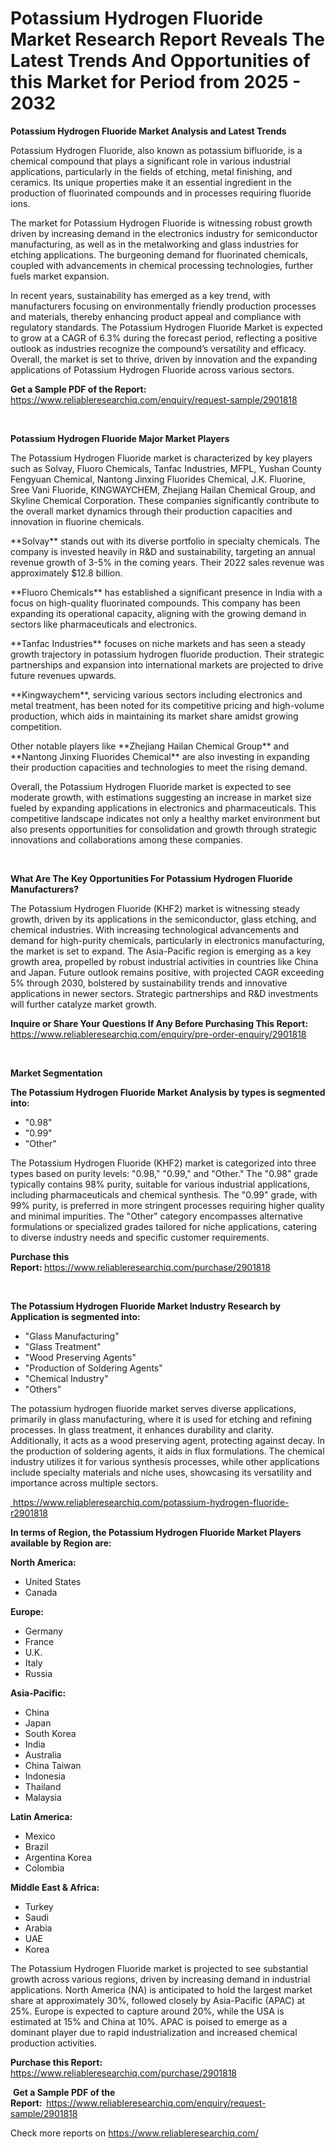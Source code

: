 <p><h1>Potassium Hydrogen Fluoride Market Research Report Reveals The Latest Trends And Opportunities of this Market for Period from 2025 - 2032</h1></p><p><strong>Potassium Hydrogen Fluoride Market Analysis and Latest Trends</strong></p>
<p><p>Potassium Hydrogen Fluoride, also known as potassium bifluoride, is a chemical compound that plays a significant role in various industrial applications, particularly in the fields of etching, metal finishing, and ceramics. Its unique properties make it an essential ingredient in the production of fluorinated compounds and in processes requiring fluoride ions. </p><p>The market for Potassium Hydrogen Fluoride is witnessing robust growth driven by increasing demand in the electronics industry for semiconductor manufacturing, as well as in the metalworking and glass industries for etching applications. The burgeoning demand for fluorinated chemicals, coupled with advancements in chemical processing technologies, further fuels market expansion. </p><p>In recent years, sustainability has emerged as a key trend, with manufacturers focusing on environmentally friendly production processes and materials, thereby enhancing product appeal and compliance with regulatory standards. The Potassium Hydrogen Fluoride Market is expected to grow at a CAGR of 6.3% during the forecast period, reflecting a positive outlook as industries recognize the compound’s versatility and efficacy. Overall, the market is set to thrive, driven by innovation and the expanding applications of Potassium Hydrogen Fluoride across various sectors.</p></p>
<p><strong>Get a Sample PDF of the Report:&nbsp;</strong> <a href="https://www.reliableresearchiq.com/enquiry/request-sample/2901818?utm_campaign=2212&utm_medium=2&utm_source=Github&utm_content=ia&utm_term=16032025&utm_id=potassium-hydrogen-fluoride">https://www.reliableresearchiq.com/enquiry/request-sample/2901818</a></p>
<p>&nbsp;</p>
<p><strong>Potassium Hydrogen Fluoride Major Market Players</strong></p>
<p><p>The Potassium Hydrogen Fluoride market is characterized by key players such as Solvay, Fluoro Chemicals, Tanfac Industries, MFPL, Yushan County Fengyuan Chemical, Nantong Jinxing Fluorides Chemical, J.K. Fluorine, Sree Vani Fluoride, KINGWAYCHEM, Zhejiang Hailan Chemical Group, and Skyline Chemical Corporation. These companies significantly contribute to the overall market dynamics through their production capacities and innovation in fluorine chemicals.</p><p>**Solvay** stands out with its diverse portfolio in specialty chemicals. The company is invested heavily in R&D and sustainability, targeting an annual revenue growth of 3-5% in the coming years. Their 2022 sales revenue was approximately $12.8 billion.</p><p>**Fluoro Chemicals** has established a significant presence in India with a focus on high-quality fluorinated compounds. This company has been expanding its operational capacity, aligning with the growing demand in sectors like pharmaceuticals and electronics. </p><p>**Tanfac Industries** focuses on niche markets and has seen a steady growth trajectory in potassium hydrogen fluoride production. Their strategic partnerships and expansion into international markets are projected to drive future revenues upwards.</p><p>**Kingwaychem**, servicing various sectors including electronics and metal treatment, has been noted for its competitive pricing and high-volume production, which aids in maintaining its market share amidst growing competition.</p><p>Other notable players like **Zhejiang Hailan Chemical Group** and **Nantong Jinxing Fluorides Chemical** are also investing in expanding their production capacities and technologies to meet the rising demand.</p><p>Overall, the Potassium Hydrogen Fluoride market is expected to see moderate growth, with estimations suggesting an increase in market size fueled by expanding applications in electronics and pharmaceuticals. This competitive landscape indicates not only a healthy market environment but also presents opportunities for consolidation and growth through strategic innovations and collaborations among these companies.</p></p>
<p>&nbsp;</p>
<p><strong>What Are The Key Opportunities For Potassium Hydrogen Fluoride Manufacturers?</strong></p>
<p><p>The Potassium Hydrogen Fluoride (KHF2) market is witnessing steady growth, driven by its applications in the semiconductor, glass etching, and chemical industries. With increasing technological advancements and demand for high-purity chemicals, particularly in electronics manufacturing, the market is set to expand. The Asia-Pacific region is emerging as a key growth area, propelled by robust industrial activities in countries like China and Japan. Future outlook remains positive, with projected CAGR exceeding 5% through 2030, bolstered by sustainability trends and innovative applications in newer sectors. Strategic partnerships and R&D investments will further catalyze market growth.</p></p>
<p><strong>Inquire or Share Your Questions If Any Before Purchasing This Report:</strong> <a href="https://www.reliableresearchiq.com/enquiry/pre-order-enquiry/2901818?utm_campaign=2212&utm_medium=2&utm_source=Github&utm_content=ia&utm_term=16032025&utm_id=potassium-hydrogen-fluoride">https://www.reliableresearchiq.com/enquiry/pre-order-enquiry/2901818</a></p>
<p>&nbsp;</p>
<p><strong>Market Segmentation</strong></p>
<p><strong>The Potassium Hydrogen Fluoride Market Analysis by types is segmented into:</strong></p>
<p><ul><li>"0.98"</li><li>"0.99"</li><li>"Other"</li></ul></p>
<p><p>The Potassium Hydrogen Fluoride (KHF2) market is categorized into three types based on purity levels: "0.98," "0.99," and "Other." The "0.98" grade typically contains 98% purity, suitable for various industrial applications, including pharmaceuticals and chemical synthesis. The "0.99" grade, with 99% purity, is preferred in more stringent processes requiring higher quality and minimal impurities. The "Other" category encompasses alternative formulations or specialized grades tailored for niche applications, catering to diverse industry needs and specific customer requirements.</p></p>
<p><strong>Purchase this Report:&nbsp;</strong><a href="https://www.reliableresearchiq.com/purchase/2901818?utm_campaign=2212&utm_medium=2&utm_source=Github&utm_content=ia&utm_term=16032025&utm_id=potassium-hydrogen-fluoride">https://www.reliableresearchiq.com/purchase/2901818</a></p>
<p>&nbsp;</p>
<p><strong>The Potassium Hydrogen Fluoride Market Industry Research by Application is segmented into:</strong></p>
<p><ul><li>"Glass Manufacturing"</li><li>"Glass Treatment"</li><li>"Wood Preserving Agents"</li><li>"Production of Soldering Agents"</li><li>"Chemical Industry"</li><li>"Others"</li></ul></p>
<p><p>The potassium hydrogen fluoride market serves diverse applications, primarily in glass manufacturing, where it is used for etching and refining processes. In glass treatment, it enhances durability and clarity. Additionally, it acts as a wood preserving agent, protecting against decay. In the production of soldering agents, it aids in flux formulations. The chemical industry utilizes it for various synthesis processes, while other applications include specialty materials and niche uses, showcasing its versatility and importance across multiple sectors.</p></p>
<p><a href="https://www.reliableresearchiq.com/potassium-hydrogen-fluoride-r2901818?utm_campaign=2212&utm_medium=2&utm_source=Github&utm_content=ia&utm_term=16032025&utm_id=potassium-hydrogen-fluoride">&nbsp;https://www.reliableresearchiq.com/potassium-hydrogen-fluoride-r2901818</a></p>
<p><strong>In terms of Region, the Potassium Hydrogen Fluoride Market Players available by Region are:</strong></p>
<p>
    <p> <strong> North America: </strong>
        <ul>
            <li>United States</li>
            <li>Canada</li>
        </ul>
        </p> 
    <p> <strong> Europe: </strong>
        <ul>
            <li>Germany</li>
            <li>France</li>
            <li>U.K.</li>
            <li>Italy</li>
            <li>Russia</li>
        </ul>
        </p> 
    <p> <strong> Asia-Pacific: </strong>
        <ul>
            <li>China</li>
            <li>Japan</li>
            <li>South Korea</li>
            <li>India</li>
            <li>Australia</li>
            <li>China Taiwan</li>
            <li>Indonesia</li>
            <li>Thailand</li>
            <li>Malaysia</li>
        </ul>
        </p> 
    <p> <strong> Latin America: </strong>
        <ul>
            <li>Mexico</li>
            <li>Brazil</li>
            <li>Argentina Korea</li>
            <li>Colombia</li>
        </ul>
        </p> 
    <p> <strong> Middle East & Africa: </strong>
        <ul>
            <li>Turkey</li>
            <li>Saudi</li>
            <li>Arabia</li>
            <li>UAE</li>
            <li>Korea</li>
        </ul>
    </p>
    </p>
<p><p>The Potassium Hydrogen Fluoride market is projected to see substantial growth across various regions, driven by increasing demand in industrial applications. North America (NA) is anticipated to hold the largest market share at approximately 30%, followed closely by Asia-Pacific (APAC) at 25%. Europe is expected to capture around 20%, while the USA is estimated at 15% and China at 10%. APAC is poised to emerge as a dominant player due to rapid industrialization and increased chemical production activities.</p></p>
<p><strong>Purchase this Report: </strong><a href="https://www.reliableresearchiq.com/purchase/2901818?utm_campaign=2212&utm_medium=2&utm_source=Github&utm_content=ia&utm_term=16032025&utm_id=potassium-hydrogen-fluoride">https://www.reliableresearchiq.com/purchase/2901818</a></p>
<p>&nbsp;<strong>Get a Sample PDF of the Report:&nbsp;&nbsp;</strong><a href="https://www.reliableresearchiq.com/enquiry/request-sample/2901818?utm_campaign=2212&utm_medium=2&utm_source=Github&utm_content=ia&utm_term=16032025&utm_id=potassium-hydrogen-fluoride">https://www.reliableresearchiq.com/enquiry/request-sample/2901818</a></p>
<p><strong></strong></p>
<p>Check more reports on <a href="https://www.reliableresearchiq.com/?utm_campaign=2212&utm_medium=2&utm_source=Github&utm_content=ia&utm_term=16032025&utm_id=potassium-hydrogen-fluoride">https://www.reliableresearchiq.com/</a></p>